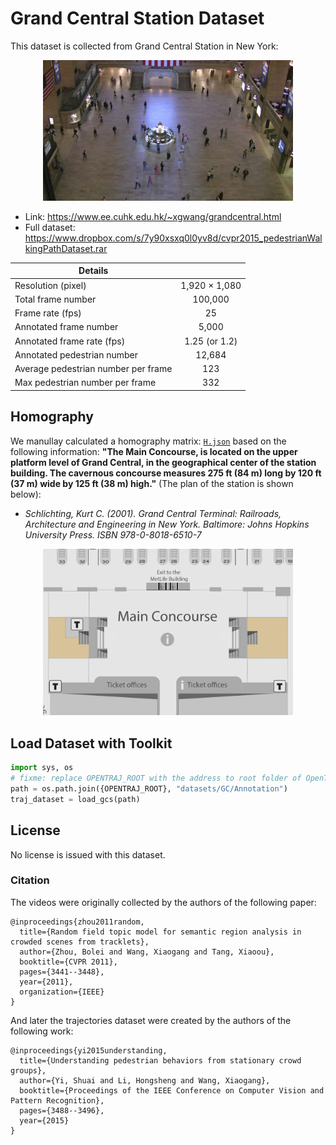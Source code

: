 # Grand Central Station Dataset
This dataset is collected from Grand Central Station in New York:
<p align='center'>
  <img src='reference.jpg' width='400px'\>  
</p>

* Link: https://www.ee.cuhk.edu.hk/~xgwang/grandcentral.html
* Full dataset: https://www.dropbox.com/s/7y90xsxq0l0yv8d/cvpr2015_pedestrianWalkingPathDataset.rar

| Details |  |
|-------------------------------------	| :---:	|
| Resolution (pixel)         	          | 1,920 × 1,080 	|
| Total frame number               	    | 100,000 	|
| Frame rate (fps)                      | 25  	|
| Annotated frame number             	  | 5,000  	|
| Annotated frame rate (fps) 	          | 1.25 (or 1.2) 	|
| Annotated pedestrian number       	  | 12,684 	|
| Average pedestrian number per frame  	| 123 	|
| Max pedestrian number per frame     	| 332  	|


## Homography
We manullay calculated a homography matrix: [`H.json`](./H.json)
based on the following information: **"The Main Concourse, is located on the upper platform level of Grand Central, in the geographical center of the station building. The cavernous concourse measures 275 ft (84 m) long by 120 ft (37 m) wide by 125 ft (38 m) high."** (The plan of the station is shown below):
* _Schlichting, Kurt C. (2001). Grand Central Terminal: Railroads, Architecture and Engineering in New York. Baltimore: Johns Hopkins University Press. ISBN 978-0-8018-6510-7_
<p align='center'>
  <img src='plan.png' width='400px'\>    
</p>
  
## Load Dataset with Toolkit

```python
import sys, os
# fixme: replace OPENTRAJ_ROOT with the address to root folder of OpenTraj
path = os.path.join({OPENTRAJ_ROOT}, "datasets/GC/Annotation")
traj_dataset = load_gcs(path)
```

## License 
No license is issued with this dataset.

### Citation
The videos were originally collected by the authors of the following paper:
```
@inproceedings{zhou2011random,
  title={Random field topic model for semantic region analysis in crowded scenes from tracklets},
  author={Zhou, Bolei and Wang, Xiaogang and Tang, Xiaoou},
  booktitle={CVPR 2011},
  pages={3441--3448},
  year={2011},
  organization={IEEE}
}
```
And later the trajectories dataset were created by the authors of the following work:
```
@inproceedings{yi2015understanding,
  title={Understanding pedestrian behaviors from stationary crowd groups},
  author={Yi, Shuai and Li, Hongsheng and Wang, Xiaogang},
  booktitle={Proceedings of the IEEE Conference on Computer Vision and Pattern Recognition},
  pages={3488--3496},
  year={2015}
}
```
